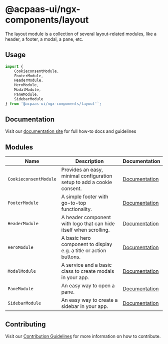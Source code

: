 # @acpaas-ui/ngx-components/layout

The layout module is a collection of several layout-related modules, like a header, a footer, a modal, a pane, etc.

## Usage

```typescript
import {
	CookieconsentModule,
	FooterModule,
	HeaderModule,
	HeroModule,
	ModalModule,
	PaneModule,
	SidebarModule
} from '@acpaas-ui/ngx-components/layout'`;
```

## Documentation

Visit our [documentation site](https://acpaas-ui.digipolis.be/) for full how-to docs and guidelines

## Modules

| Name         | Description | Documentation |
| -----------  | ------ | -------------------------- |
| `CookieconsentModule` | Provides an easy, minimal configuration setup to add a cookie consent. | [Documentation](./src/lib/cookie-consent/README.md)
| `FooterModule` | A simple footer with go-to-top functionality.  | [Documentation](./src/lib/footer/README.md)
| `HeaderModule` | A header component with logo that can hide itself when scrolling. | [Documentation](./src/lib/header/README.md)
| `HeroModule` | A basic hero component to display e.g. a title or action buttons. | [Documentation](./src/lib/hero/README.md)
| `ModalModule` | A service and a basic class to create modals in your app. | [Documentation](./src/lib/modal/README.md)
| `PaneModule` | An easy way to open a pane. | [Documentation](./src/lib/pane/README.md)
| `SidebarModule` | An easy way to create a sidebar in your app. | [Documentation](./src/lib/sidebar/README.md)

## Contributing

Visit our [Contribution Guidelines](../../CONTRIBUTING.md) for more information on how to contribute.
